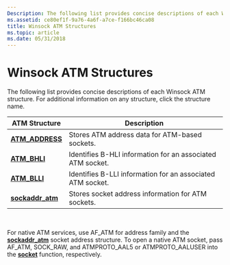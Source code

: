 ```yaml
---
Description: The following list provides concise descriptions of each Winsock ATM structure. For additional information on any structure, click the structure name.
ms.assetid: ce80ef1f-9a76-4a6f-a7ce-f166bc46ca08
title: Winsock ATM Structures
ms.topic: article
ms.date: 05/31/2018
---
```


# Winsock ATM Structures

The following list provides concise descriptions of each Winsock ATM structure. For additional information on any structure, click the structure name.



| ATM Structure                           | Description                                                |
|-----------------------------------------|------------------------------------------------------------|
| [**ATM\_ADDRESS**](/windows/desktop/api/Ws2atm/ns-ws2atm-atm_address)   | Stores ATM address data for ATM-based sockets.             |
| [**ATM\_BHLI**](/windows/desktop/api/Ws2atm/ns-ws2atm-atm_bhli)         | Identifies B-HLI information for an associated ATM socket. |
| [**ATM\_BLLI**](/windows/desktop/api/Ws2atm/ns-ws2atm-atm_blli)         | Identifies B-LLI information for an associated ATM socket. |
| [**sockaddr\_atm**](/windows/desktop/api/Ws2atm/ns-ws2atm-sockaddr_atm) | Stores socket address information for ATM sockets.         |



 

For native ATM services, use AF\_ATM for address family and the [**sockaddr\_atm**](/windows/desktop/api/Ws2atm/ns-ws2atm-sockaddr_atm) socket address structure. To open a native ATM socket, pass AF\_ATM, SOCK\_RAW, and ATMPROTO\_AAL5 or ATMPROTO\_AALUSER into the [**socket**](/windows/desktop/api/Winsock2/nf-winsock2-socket) function, respectively.

 

 



